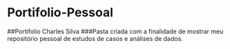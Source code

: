 # Portifolio-Pessoal
##Portifolio Charles Silva
###Pasta criada com a finalidade de mostrar meu repositório pessoal de estudos de casos e análises de dados.
